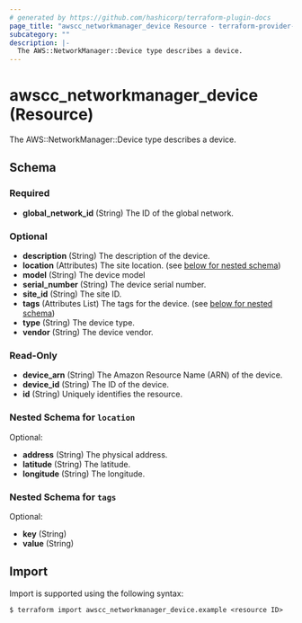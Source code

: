 ```yaml
---
# generated by https://github.com/hashicorp/terraform-plugin-docs
page_title: "awscc_networkmanager_device Resource - terraform-provider-awscc"
subcategory: ""
description: |-
  The AWS::NetworkManager::Device type describes a device.
---
```


# awscc_networkmanager_device (Resource)

The AWS::NetworkManager::Device type describes a device.



<!-- schema generated by tfplugindocs -->
## Schema

### Required

- **global_network_id** (String) The ID of the global network.

### Optional

- **description** (String) The description of the device.
- **location** (Attributes) The site location. (see [below for nested schema](#nestedatt--location))
- **model** (String) The device model
- **serial_number** (String) The device serial number.
- **site_id** (String) The site ID.
- **tags** (Attributes List) The tags for the device. (see [below for nested schema](#nestedatt--tags))
- **type** (String) The device type.
- **vendor** (String) The device vendor.

### Read-Only

- **device_arn** (String) The Amazon Resource Name (ARN) of the device.
- **device_id** (String) The ID of the device.
- **id** (String) Uniquely identifies the resource.

<a id="nestedatt--location"></a>
### Nested Schema for `location`

Optional:

- **address** (String) The physical address.
- **latitude** (String) The latitude.
- **longitude** (String) The longitude.


<a id="nestedatt--tags"></a>
### Nested Schema for `tags`

Optional:

- **key** (String)
- **value** (String)

## Import

Import is supported using the following syntax:

```shell
$ terraform import awscc_networkmanager_device.example <resource ID>
```
